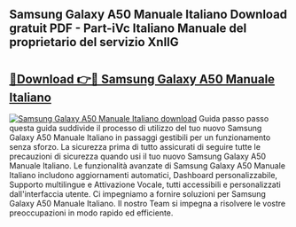 ## Samsung Galaxy A50 Manuale Italiano Download gratuit PDF - Part-iVc Italiano Manuale del proprietario del servizio XnIlG

# <h2><a href="http://dfed6xw.blite.top/?on=Samsung+Galaxy+A50+Manuale+Italiano">🔗Download 👉🔴 Samsung Galaxy A50 Manuale Italiano</a></h2>

[![Samsung Galaxy A50 Manuale Italiano download](https://i.imgur.com/lujVjoI.png)](http://dfed6xw.blite.top/?on=Samsung+Galaxy+A50+Manuale+Italiano)
Guida passo passo questa guida suddivide il processo di utilizzo del tuo nuovo Samsung Galaxy A50 Manuale Italiano in passaggi gestibili per un funzionamento senza sforzo. La sicurezza prima di tutto assicurati di seguire tutte le precauzioni di sicurezza quando usi il tuo nuovo Samsung Galaxy A50 Manuale Italiano. Le funzionalità avanzate di Samsung Galaxy A50 Manuale Italiano includono aggiornamenti automatici, Dashboard personalizzabile, Supporto multilingue e Attivazione Vocale, tutti accessibili e personalizzati dall'interfaccia utente. Ci impegniamo a fornire soluzioni per Samsung Galaxy A50 Manuale Italiano. Il nostro Team si impegna a risolvere le vostre preoccupazioni in modo rapido ed efficiente.
